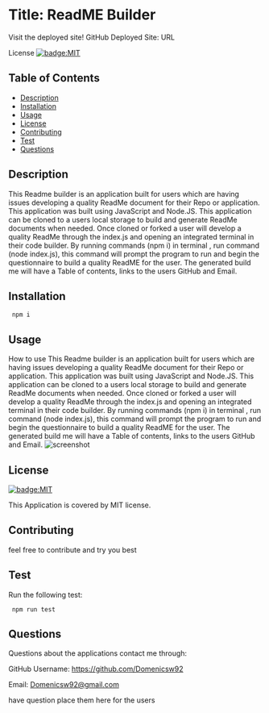 # Title: ReadME Builder 
Visit the deployed site!
GitHub Deployed Site: URL

License [![badge:MIT](https://img.shields.io/badge/license-MIT-brightgreen)](https://opensource.org/licenses/MIT)
## Table of Contents 
   * [Description](#description)
   * [Installation](#installation)
   * [Usage](#usage)
   * [License](#license)
   * [Contributing](#contributing)
   * [Test](#test)
   * [Questions](#questions)

## Description 

This Readme builder is an application built for users which are having issues developing a quality ReadMe document for their Repo or application. This application was built using JavaScript and Node.JS. This application can be cloned to a users local storage to build and generate ReadMe documents when needed. Once cloned or forked a user will develop a quality ReadMe through the index.js and opening an integrated terminal in their code builder. By running commands  (npm i) in terminal , run command (node  index.js), this command will prompt the program to run and begin the questionnaire to build a quality ReadME for the user. The generated build me will have a Table of contents, links to the users GitHub and Email.

## Installation

     npm i

## Usage
How to use 
This Readme builder is an application built for users which are having issues developing a quality ReadMe document for their Repo or application. This application was built using JavaScript and Node.JS. This application can be cloned to a users local storage to build and generate ReadMe documents when needed. Once cloned or forked a user will develop a quality ReadMe through the index.js and opening an integrated terminal in their code builder. By running commands  (npm i) in terminal , run command (node  index.js), this command will prompt the program to run and begin the questionnaire to build a quality ReadME for the user. The generated build me will have a Table of contents, links to the users GitHub and Email.
![screenshot](./assests/Readmedemo.gif)

## License
[![badge:MIT](https://img.shields.io/badge/license-MIT-brightgreen)](https://opensource.org/licenses/MIT)

This Application is covered by MIT license.

## Contributing

feel free to contribute and try you best

## Test 
Run the following test: 

     npm run test

## Questions 
Questions about the applications contact me through:

GitHub Username: https://github.com/Domenicsw92

Email: Domenicsw92@gmail.com

have question place them here for the users  